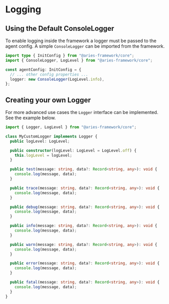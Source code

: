 # Logging

## Using the Default ConsoleLogger

To enable logging inside the framework a logger must be passed to the agent config. A simple `ConsoleLogger` can be imported from the framework.

```ts
import type { InitConfig } from "@aries-framework/core";
import { ConsoleLogger, LogLevel } from "@aries-framework/core";

const agentConfig: InitConfig = {
  // ... other config properties ...
  logger: new ConsoleLogger(LogLevel.info),
};
```

## Creating your own Logger

For more advanced use cases the `Logger` interface can be implemented. See the example below.

```ts
import { Logger, LogLevel } from "@aries-framework/core";

class MyCustomLogger implements Logger {
  public logLevel: LogLevel;

  public constructor(logLevel: LogLevel = LogLevel.off) {
    this.logLevel = logLevel;
  }

  public test(message: string, data?: Record<string, any>): void {
    console.log(message, data);
  }

  public trace(message: string, data?: Record<string, any>): void {
    console.log(message, data);
  }

  public debug(message: string, data?: Record<string, any>): void {
    console.log(message, data);
  }

  public info(message: string, data?: Record<string, any>): void {
    console.log(message, data);
  }

  public warn(message: string, data?: Record<string, any>): void {
    console.log(message, data);
  }

  public error(message: string, data?: Record<string, any>): void {
    console.log(message, data);
  }

  public fatal(message: string, data?: Record<string, any>): void {
    console.log(message, data);
  }
}
```
